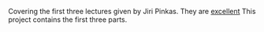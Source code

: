 Covering the first three lectures given by Jiri Pinkas.
They are [excellent](https://www.youtube.com/watch?v=dEnVDoi9iok)
This project contains the first three parts.
